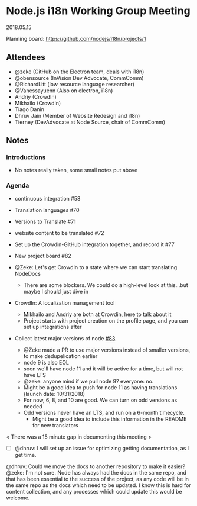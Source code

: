 # Node.js i18n Working Group Meeting

2018.05.15

Planning board: https://github.com/nodejs/i18n/projects/1

## Attendees

- @zeke (GitHub on the Electron team, deals with i18n)
- @obensource (InVision Dev Advocate, CommComm)
- @RichardLitt (low resource language researcher)
- @Vanessayuenn (Also on electron, i18n)
- Andriy (CrowdIn)
- Mikhailo (CrowdIn)
- Tiago Danin
- Dhruv Jain (Member of Website Redesign and i18n)
- Tierney (DevAdvocate at Node Source, chair of CommComm)

## Notes

### Introductions

- No notes really taken, some small notes put above

### Agenda

- continuous integration #58 
- Translation languages #70 
- Versions to Translate #71 
- website content to be translated #72 
- Set up the Crowdin-GitHub integration together, and record it #77 
- New project board #82 

- @Zeke: Let's get CrowdIn to a state where we can start translating NodeDocs
    - There are some blockers. We could do a high-level look at this...but maybe I should just dive in

- CrowdIn: A localization management tool
    - Mikhailo and Andriy are both at Crowdin, here to talk about it
    - Project starts with project creation on the profile page, and you can set up integrations after

- Collect latest major versions of node [#83](https://github.com/nodejs/i18n/pull/83)
    - @Zeke made a PR to use major versions instead of smaller versions, to make dedupelication earlier
    - node 9 is also EOL
    - soon we'll have node 11 and it will be active for a time, but will not have LTS
    - @zeke: anyone mind if we pull node 9? everyone: no.
    - Might be a good idea to push for node 11 as having translations (launch date: 10/31/2018)
    - For now, 6, 8, and 10 are good. We can turn on odd versions as needed 
    - Odd versions never have an LTS, and run on a 6-month timecycle.
        - Might be a good idea to include this information in the README for new translators


< There was a 15 minute gap in documenting this meeting >

- [ ] @dhruv: I will set up an issue for optimizing getting documentation, as I get time.

@dhruv: Could we move the docs to another repository to make it easier?
@zeke: I'm not sure. Node has always had the docs in the same repo, and that has been essential to the success of the project, as any code will be in the same repo as the docs which need to be updated. I know this is hard for content collection, and any processes which could update this would be welcome.

